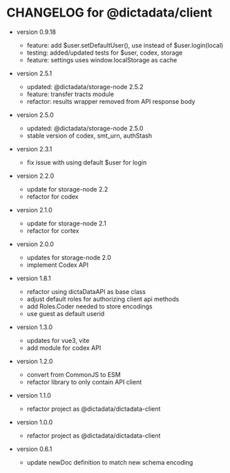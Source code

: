 # CHANGELOG for @dictadata/client

- version 0.9.18
  - feature: add $user.setDefaultUser(), use instead of $user.login(local)
  - testing: added/updated tests for $user, codex, storage
  - feature: settings uses window.localStorage as cache

- version 2.5.1
  - updated: @dictadata/storage-node 2.5.2
  - feature: transfer tracts module
  - refactor: results wrapper removed from API response body
- version 2.5.0
  - updated: @dictadata/storage-node 2.5.0
  - stable version of codex, smt_urn, authStash
- version 2.3.1
  - fix issue with using default $user for login
- version 2.2.0
  - update for storage-node 2.2
  - refactor for codex
- version 2.1.0
  - update for storage-node 2.1
  - refactor for cortex
- version 2.0.0
  - updates for storage-node 2.0
  - implement Codex API
- version 1.8.1
  - refactor using dictaDataAPI as base class
  - adjust default roles for authorizing client api methods
  - add Roles.Coder needed to store encodings
  - use guest as default userid
- version 1.3.0
  - updates for vue3, vite
  - add module for codex API
- version 1.2.0
  - convert from CommonJS to ESM
  - refactor library to only contain API client
- version 1.1.0
  - refactor project as @dictadata/dictadata-client
- version 1.0.0
  - refactor project as @dictadata/dictadata-client
- version 0.6.1
  - update newDoc definition to match new schema encoding
